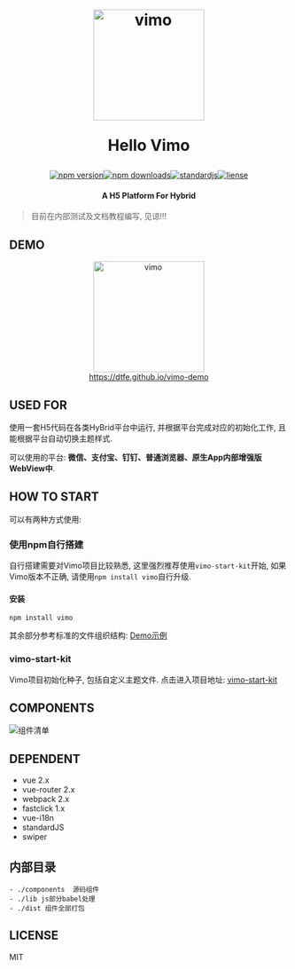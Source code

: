 <h1 align="center"><p align="center"><img src="https://github.com/DTFE/Vimo/blob/master/examples/static/img/vimo.png?raw=true" alt="vimo" width="200"></p><p align="center">Hello Vimo</p></h1>

<p align="center"><a href="https://www.npmjs.com/package/vimo"><img src="https://img.shields.io/npm/v/vimo.svg" alt="npm version"></a><a href="https://www.npmjs.com/package/vimo"><img src="https://img.shields.io/npm/dm/vimo.svg" alt="npm downloads"></a><a href="https://standardjs.com"><img src="https://img.shields.io/badge/code_style-standard-brightgreen.svg" alt="standardjs"></a><a href="#"><img src="https://img.shields.io/github/license/DTFE/Vimo.svg" alt="liense"></a></p>

<h4 align="center"><p align="center">A H5 Platform For Hybrid</p></h4>

> 目前在内部测试及文档教程编写, 见谅!!!

## DEMO

<p align="center"><img src="https://github.com/DTFE/Vimo/blob/master/examples/static/img/vimo_qrcode.png?raw=true" alt="vimo" width="200"><br><a align="center" href="https://dtfe.github.io/vimo-demo">https://dtfe.github.io/vimo-demo</a></p>

## USED FOR

使用一套H5代码在各类HyBrid平台中运行, 并根据平台完成对应的初始化工作, 且能根据平台自动切换主题样式.

可以使用的平台:  **微信、支付宝、钉钉、普通浏览器、原生App内部增强版WebView中**.

## HOW TO START

可以有两种方式使用:


### 使用npm自行搭建

自行搭建需要对Vimo项目比较熟悉, 这里强烈推荐使用`vimo-start-kit`开始, 如果Vimo版本不正确, 请使用`npm install vimo`自行升级.

#### 安装

```
npm install vimo

```

其余部分参考标准的文件组织结构: [Demo示例](https://github.com/DTFE/vimo-start-kit/tree/master/src)


### vimo-start-kit

Vimo项目初始化种子, 包括自定义主题文件. 点击进入项目地址: [vimo-start-kit](https://github.com/DTFE/vimo-start-kit)


## COMPONENTS

![组件清单](https://github.com/DTFE/Vimo/blob/master/examples/static/img/vimo_components.png?raw=true)

## DEPENDENT

- vue 2.x
- vue-router 2.x
- webpack 2.x
- fastclick 1.x
- vue-i18n
- standardJS
- swiper

## 内部目录


```
- ./components  源码组件
- ./lib js部分babel处理
- ./dist 组件全部打包
```

## LICENSE

MIT


